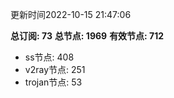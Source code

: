更新时间2022-10-15 21:47:06

**总订阅: 73**
**总节点: 1969**
**有效节点: 712**
- ss节点: 408
- v2ray节点: 251
- trojan节点: 53
